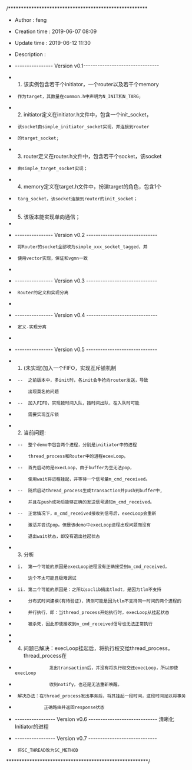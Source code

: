 /******************************************************
 * Author        : feng
 * Creation time : 2019-06-07 08:09
 * Update time   : 2019-06-12 11:30
 * Description   : 
 *	---------------- Version v0.1--------------------------------
 *	1.	该实例包含若干个initiator，一个router以及若干个memory
 *		作为target，其数量在common.h中声明为N_INIT和N_TARG;
 *	2.	initiator定义在initiator.h文件中，包含一个init_socket，
 *		该socket由simple_initiator_socket实现，并连接到router
 *		的target_socket;
 *	3.	router定义在router.h文件中，包含若干个socket，该socket
 *		由simple_target_socket实现；
 *	4.	memory定义在target.h文件中，扮演target的角色，包含1个
 *		targ_socket，该socket连接到router的init_socket；
 *	5.	该版本能实现单向通信；
 *
 *	---------------- Version v0.2 ------------------------------
 *		将Router的socket全部改为simple_xxx_socket_tagged，并
 *		使用vector实现，保证和vgmn一致
 *
 *	---------------- Version v0.3 ------------------------------
 *		Router的定义和实现分离
 *
 *  ---------------- Version v0.4 ------------------------------
 *      定义-实现分离
 *
 *	---------------- Version v0.5 ------------------------------
 *	1.	(未实现)加入一个FIFO，实现互斥锁机制
 *		--	之前版本中，多init时，各init会争抢向router发送，导致
 *			出现莫名的问题
 *		--	加入FIFO，实现按时间入队，按时间出队，在入队时可能
 *			需要实现互斥锁
 *	2.	当前问题:
 *		--	整个demo中包含两个进程，分别是initiator中的进程
 *			thread_process和Router中的进程ecexLoop。
 *		--	首先启动的是execLoop，由于buffer为空无法pop，
 *			使用wait将进程挂起，并等待一个信号量m_cmd_received。
 *		--	随后启动thread_process生成transaction并push到buffer中,
 *			并且在push成功后能够正确的发送信号通知m_cmd_received。
 *		--	正常情况下，m_cmd_received接收到信号后，execLoop会重新
 *			激活并尝试pop。但是该demo中execLoop进程出现问题而没有
 *			退出wait状态，即没有退出挂起状态
 *	3.	分析
 *		i.	第一个可能的原因是execLoop进程没有正确接受到m_cmd_received，
 *			这个不太可能且极难调试
 *		ii.	第二个可能的原因是：之所以soclib搞出tlmdt，是因为tlm不支持
 *			分布式时间建模(有待验证)，猜测可能是因为tlm不支持同一时间的两个进程的
 *			并行执行，即：当thread_process开始执行时，execLoop从挂起状态
 *			被杀死，因此即使接收到m_cmd_received信号也无法正常执行
 *
 *	4.	问题已解决：execLoop挂起后，将执行权交给thread_process，thread_process在
 *					发出transaction后，并没有将执行权交还execLoop，所以即使execLoop
 *					收到notify，也还是无法重新唤醒。
 *		解决办法：在thread_process发出事务后，将其挂起一段时间，这段时间足以将事务
 *				  正确路由并返回response状态

 *  ----------------- Version v0.6 -----------------------------
        清晰化Initiator的进程

 *	----------------- Version v0.7 -----------------------------
 *		将SC_THREAD改为SC_METHOD
*******************************************************/
